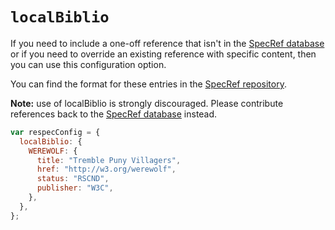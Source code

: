 # `localBiblio`

If you need to include a one-off reference that isn't in the [SpecRef database](https://www.specref.org/) or if you need to override an existing reference with specific content, then you can use this configuration option.

You can find the format for these entries in the [SpecRef repository](https://github.com/tobie/specref/).

**Note:** use of localBiblio is strongly discouraged. Please contribute references back to the [SpecRef database](https://www.specref.org/) instead.


```js "example": "A sample localBiblio entry."
var respecConfig = {
  localBiblio: {
    WEREWOLF: {
      title: "Tremble Puny Villagers",
      href: "http://w3.org/werewolf",
      status: "RSCND",
      publisher: "W3C",
    },
  },
};
```
